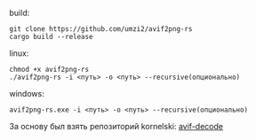 build:
```
git clone https://github.com/umzi2/avif2png-rs
cargo build --release
```

linux:
```
chmod +x avif2png-rs 
./avif2png-rs -i <путь> -o <путь> --recursive(опционально)
```
windows:
```
avif2png-rs.exe -i <путь> -o <путь> --recursive(опционально)
```
За основу был взять репозиторий kornelski: [avif-decode](https://github.com/kornelski/avif-decode)
